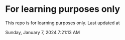 # For learning purposes only
This repo is for learning purposes only.
Last updated at

Sunday, January 7, 2024 7:21:13 AM


